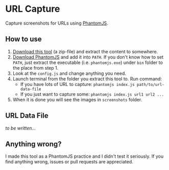 # URL Capture

Capture screenshots for URLs using [PhantomJS](http://phantomjs.org/).

## How to use

1. [Download this tool](https://github.com/SilentDepth/url-capture/archive/master.zip) (a zip-file) and extract the content to somewhere.
2. [Download PhantomJS](http://phantomjs.org/download.html) and add it into `PATH`. If you don't know how to set `PATH`, just extract the executable (i.e. `phantomjs.exe`) under `bin` folder to the place from step 1.
3. Look at the `config.js` and change anything you need.
4. Launch terminal from the folder you extract this tool to. Run command:
    - If you have lots of URL to capture: `phantomjs index.js path/to/url-data-file`
    - If you just want to capture some: `phantomjs index.js url1 url2 ...`
5. When it is done you will see the images in `screenshots` folder.

## URL Data File

_to be written..._

## Anything wrong?

I made this tool as a PhantomJS practice and I didn't test it seriously. If you find anything wrong, issues or pull requests are appreciated.